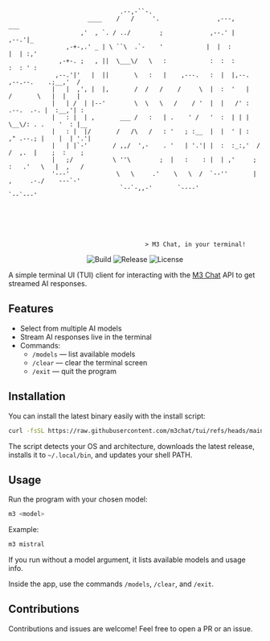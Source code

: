 ```
                               .--,-``-.                                                      
                      ____    /   /     '.                ,---,                       ___     
                    ,'  , `. / ../        ;             ,--.' |                     ,--.'|_   
                ,-+-,.' _ | \ ``\  .`-    '            |  |  :                     |  | :,'  
              ,-+-. ;   , ||  \___\/   \   :            :  :  :                     :  : ' :  
             ,--.'|'   |  ||       \   :   |    ,---.   :  |  |,--.    ,--.--.    .;__,'  /   
            |   |  ,', |  |,       /  /   /    /     \  |  :  '   |   /       \   |  |   |    
            |   | /  | |--'        \  \   \   /    / '  |  |   /' :  .--.  .-. |  :__,'| :    
            |   : |  | ,       ___ /   :   | .    ' /   '  :  | | |   \__\/: . .    '  : |__  
            |   : |  |/       /   /\   /   : '   ; :__  |  |  ' | :   ," .--.; |    |  | '.'| 
            |   | |`-'       / ,,/  ',-    . '   | '.'| |  :  :_:,'  /  /  ,.  |    ;  :    ; 
            |   ;/           \ ''\        ;  |   :    : |  | ,'     ;  :   .'   \   |  ,   /  
            '---'             \   \     .'    \   \  /  `--''       |  ,     .-./    ---`-'   
                               `--`-,,-'       `----'                `--`---'                 

                                                                                  




                                      > M3 Chat, in your terminal!
```

<p align="center"><img src="https://github.com/m3-chat/tui/actions/workflows/release.yml/badge.svg" alt="Build">
<img src="https://img.shields.io/github/v/release/m3-chat/tui" alt="Release">
<img src="https://img.shields.io/github/license/m3-chat/tui" alt="License"></p>

A simple terminal UI (TUI) client for interacting with the [M3 Chat](https://github.com/m3-chat) API to get streamed AI responses.

## Features

- Select from multiple AI models
- Stream AI responses live in the terminal
- Commands:
  - `/models` — list available models
  - `/clear` — clear the terminal screen
  - `/exit` — quit the program

## Installation

You can install the latest binary easily with the install script:

```bash
curl -fsSL https://raw.githubusercontent.com/m3chat/tui/refs/heads/main/install-m3.sh | bash
```

The script detects your OS and architecture, downloads the latest release, installs it to `~/.local/bin`, and updates your shell PATH.

## Usage

Run the program with your chosen model:

```bash
m3 <model>
```

Example:

```bash
m3 mistral
```

If you run without a model argument, it lists available models and usage info.

Inside the app, use the commands `/models`, `/clear`, and `/exit`.


## Contributions

Contributions and issues are welcome! Feel free to open a PR or an issue.


